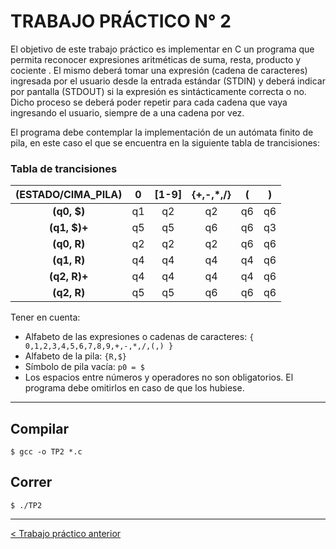 # TRABAJO PRÁCTICO N° 2

El objetivo de este trabajo práctico es implementar en C un programa que permita reconocer expresiones aritméticas de suma, resta, producto y cociente . El mismo deberá tomar una expresión (cadena de caracteres) ingresada por el usuario desde la entrada estándar (STDIN) y deberá indicar por pantalla (STDOUT) si la expresión es sintácticamente correcta o no. Dicho proceso se deberá poder repetir para cada cadena que vaya ingresando el usuario, siempre de a una cadena por vez. 


El programa debe contemplar la implementación de un autómata finito de pila, en este caso el que se encuentra en la siguiente tabla de trancisiones:

### Tabla de trancisiones
<div align="center">

| **(ESTADO/CIMA_PILA)** |   0   | [1-9] | {+,-,*,/} |   (   |   )   |
| :--------------------: | :---: | :---: | :-------: | :---: | :---: |
|      **(q0, $)**       |  q1   |  q2   |    q2     |  q6   |  q6   |
|      **(q1, $)+**      |  q5   |  q5   |    q6     |  q6   |  q3   |
|      **(q0, R)**       |  q2   |  q2   |    q2     |  q6   |  q6   |
|      **(q1, R)**       |  q4   |  q4   |    q4     |  q4   |  q6   |
|      **(q2, R)+**      |  q4   |  q4   |    q4     |  q4   |  q6   |
|      **(q2, R)**       |  q5   |  q5   |    q6     |  q6   |  q6   |

</div>

Tener en cuenta:
- Alfabeto de las expresiones o cadenas de caracteres: `{ 0,1,2,3,4,5,6,7,8,9,+,-,*,/,(,) }`
- Alfabeto de la pila: `{R,$}`
- Símbolo de pila vacía: `p0 = $`
- Los espacios entre números y operadores no son obligatorios. El programa debe omitirlos en caso de que los hubiese.

---
## Compilar
```
$ gcc -o TP2 *.c
```
## Correr
```
$ ./TP2
```
---
[< Trabajo práctico anterior](https://github.com/utn-frba-ssl/21-001-09/tree/main/01-Implementacion-de-un-AFD-para-GR)